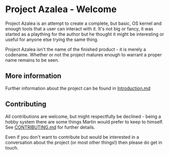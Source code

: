 # Project Azalea - Welcome

Project Azalea is an attempt to create a complete, but basic, OS kernel and enough tools that a user can interact with
it. It's not big or fancy, it was started as a plaything for the author but he thought it might be interesting or
useful for anyone else trying the same thing.

Project Azalea isn't the name of the finished product - it is merely a codename. Whether or not the project matures
enough to warrant a proper name remains to be seen.

## More information

Further information about the project can be found in [Introduction.md](./docs/Introduction.md)

## Contributing

All contributions are welcome, but might respectfully be declined - being a hobby system there are some things Martin
would prefer to keep to himself. See [CONTRIBUTING.md](./CONTRIBUTING.md) for further details.

Even if you don't want to contribute but would be interested in a conversation about the project (or most other
things!) then please do get in touch.